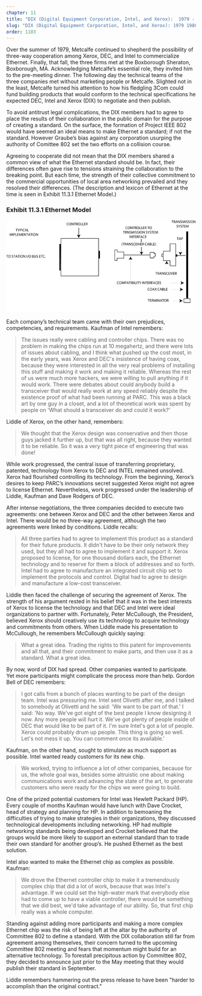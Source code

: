 ```yaml
---
chapter: 11
title: "DIX (Digital Equipment Corporation, Intel, and Xerox):  1979 - 1980"
slug: "DIX (Digital Equipment Corporation, Intel, and Xerox): 1979 1980"
order: 1103
---
```


Over the summer of 1979, Metcalfe continued to shepherd the possibility of three-way cooperation among Xerox, DEC, and Intel to commercialize Ethernet. Finally, that fall, the three firms met at the Boxborough Sheraton, Boxborough, MA. Acknowledging Metcalfe’s essential role, they invited him to the pre-meeting dinner. The following day the technical teams of the three companies met without marketing people or Metcalfe. Slighted not in the least, Metcalfe turned his attention to how his fledgling 3Com could fund building products that would conform to the technical specifications he expected DEC, Intel and Xerox (DIX) to negotiate and then publish.

To avoid antitrust legal complications, the DIX members had to agree to place the results of their collaboration in the public domain for the purpose of creating a standard. On the surface, the formation of Project IEEE 802 would have seemed an ideal means to make Ethernet a standard; if not the standard. However Graube’s bias against any corporation usurping the authority of Comittee 802 set the two efforts on a collision course.

Agreeing to cooperate did not mean that the DIX members shared a common view of what the Ethernet standard should be. In fact, their differences often gave rise to tensions straining the collaboration to the breaking point. But each time, the strength of their collective commitment to the commercial opportunities of local area networking prevailed and they resolved their differences. (The description and lexicon of Ethernet at the time is seen in Exhibit 11.3.1 Ethernet Model.)

### Exhibit 11.3.1 Ethernet Model

![diagram of Ethernet Model](/assets/img/ex-11.3.1_Ethernet_Model.jpg "diagram of Ethernet Model")


Each company’s technical team came with their own prejudices, competencies, and requirements. Kaufman of Intel remembers:

>The issues really were cabling and controller chips. There was no problem in making the chips run at 10 megahertz, and there were lots of issues about cabling, and I think what pushed up the cost most, in the early years, was Xerox and DEC's insistence of having coax, because they were interested in all the very real problems of installing this stuff and making it work and making it reliable. Whereas the rest of us were much more hackers, we were willing to pull anything if it would work. There were debates about could anybody build a transceiver that would really work at any speed reliably despite the existence proof of what had been running at PARC. This was a black art by one guy in a closet, and a lot of theoretical work was spent by people on 'What should a transceiver do and could it work?'

Liddle of Xerox, on the other hand, remembers:

>We thought that the Xerox design was conservative and then those guys jacked it further up, but that was all right, because they wanted it to be reliable. So it was a very tight piece of engineering that was done!

While work progressed, the central issue of transferring proprietary, patented, technology from Xerox to DEC and INTEL remained unsolved. Xerox had flourished controlling its technology. From the beginning, Xerox’s desires to keep PARC’s innovations secret suggested Xerox might not agree to license Ethernet. Nevertheless, work progressed under the leadership of Liddle, Kaufman and Dave Rodgers of DEC.

After intense negotiations, the three companies decided to execute two agreements: one between Xerox and DEC and the other between Xerox and Intel. There would be no three-way agreement, although the two agreements were linked by conditions. Liddle recalls:

>All three parties had to agree to implement this product as a standard for their future products. It didn't have to be their only network they used, but they all had to agree to implement it and support it. Xerox proposed to license, for one thousand dollars each, the Ethernet technology and to reserve for them a block of addresses and so forth. Intel had to agree to manufacture an integrated circuit chip set to implement the protocols and control. Digital had to agree to design and manufacture a low-cost transceiver.

Liddle then faced the challenge of securing the agreement of Xerox. The strength of his argument rested in his belief that it was in the best interests of Xerox to license the technology and that DEC and Intel were ideal organizations to partner with. Fortunately, Peter McCullough, the President, believed Xerox should creatively use its technology to acquire technology and commitments from others. When Liddle made his presentation to McCullough, he remembers McCullough quickly saying:

>What a great idea. Trading the rights to this patent for improvements and all that, and their commitment to make parts, and then use it as a standard. What a great idea.

By now, word of DIX had spread. Other companies wanted to participate. Yet more participants might complicate the process more than help. Gordon Bell of DEC remembers:

>I got calls from a bunch of places wanting to be part of the design team. Intel was pressuring me. Intel sent Olivetti after me, and I talked to somebody at Olivetti and he said: 'We want to be part of that.' I said: 'No way. We've got eight of the best people I know designing it now. Any more people will hurt it. We've got plenty of people inside of DEC that would like to be part of it. I'm sure Intel's got a lot of people. Xerox could probably drum up people. This thing is going so well. Let's not mess it up. You can comment once its available.'

Kaufman, on the other hand, sought to stimulate as much support as possible. Intel wanted ready customers for its new chip.

>We worked, trying to influence a lot of other companies, because for us, the whole goal was, besides some altruistic one about making communications work and advancing the state of the art, to generate customers who were ready for the chips we were going to build.

One of the prized potential customers for Intel was Hewlett Packard (HP). Every couple of months Kaufman would have lunch with Dave Crocket, head of strategy and planning for HP. In addition to bemoaning the difficulties of trying to make strategies in their organizations, they discussed technological developments including networking. HP had multiple networking standards being developed and Crocket believed that the groups would be more likely to support an external standard than to trade their own standard for another group’s. He pushed Ethernet as the best solution.

Intel also wanted to make the Ethernet chip as complex as possible. Kaufman:

>We drove the Ethernet controller chip to make it a tremendously complex chip that did a lot of work, because that was Intel's advantage. If we could set the high-water mark that everybody else had to come up to have a viable controller, there would be something that we did best, we'd take advantage of our ability. So, that first chip really was a whole computer.

Standing against adding more participants and making a more complex Ethernet chip was the risk of being left at the altar by the authority of Committee 802 to define a standard. With the DIX collaboration still far from agreement among themselves, their concern turned to the upcoming Committee 802 meeting and fears that momentum might build for an alternative technology. To forestall precipitous action by Committee 802, they decided to announce just prior to the May meeting that they would publish their standard in September.

Liddle remembers hammering out the press release to have been "harder to accomplish than the original contract."

